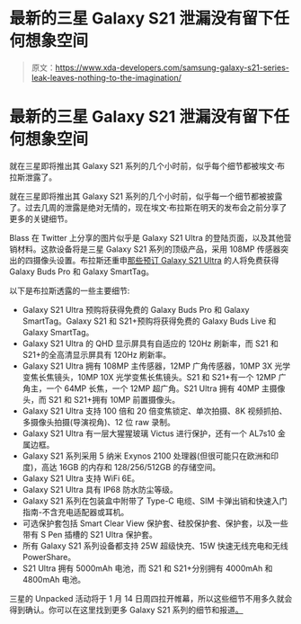 # 最新的三星 Galaxy S21 泄漏没有留下任何想象空间

> 原文：<https://www.xda-developers.com/samsung-galaxy-s21-series-leak-leaves-nothing-to-the-imagination/>

# 最新的三星 Galaxy S21 泄漏没有留下任何想象空间

就在三星即将推出其 Galaxy S21 系列的几个小时前，似乎每个细节都被埃文·布拉斯泄露了。

就在三星即将推出其 Galaxy S21 系列的几个小时前，似乎每一个细节都被披露了。过去几周的泄露是绝对无情的，现在埃文·布拉斯在明天的发布会之前分享了更多的关键细节。

Blass 在 Twitter 上分享的图片似乎是 Galaxy S21 Ultra 的登陆页面，以及其他营销材料。这款设备将是三星 Galaxy S21 系列的顶级产品，采用 108MP 传感器突出的四摄像头设置。布拉斯还重申[那些预订 Galaxy S21 Ultra](https://www.xda-developers.com/galaxy-s21-ultra-preorder-galaxy-buds-pro-smart-tag/) 的人将免费获得 Galaxy Buds Pro 和 Galaxy SmartTag。

以下是布拉斯透露的一些主要细节:

*   Galaxy S21 Ultra 预购将获得免费的 Galaxy Buds Pro 和 Galaxy SmartTag。Galaxy S21 和 S21+预购将获得免费的 Galaxy Buds Live 和 Galaxy SmartTag。
*   Galaxy S21 Ultra 的 QHD 显示屏具有自适应的 120Hz 刷新率，而 S21 和 S21+的全高清显示屏具有 120Hz 刷新率。
*   Galaxy S21 Ultra 拥有 108MP 主传感器，12MP 广角传感器，10MP 3X 光学变焦长焦镜头，10MP 10X 光学变焦长焦镜头。S21 和 S21+有一个 12MP 广角主，一个 64MP 长焦，一个 12MP 超广角。S21 Ultra 拥有 40MP 主摄像头，而 S21 和 S21+拥有 10MP 前置摄像头。
*   Galaxy S21 Ultra 支持 100 倍和 20 倍变焦锁定、单次拍摄、8K 视频抓拍、多摄像头拍摄(导演视角)、12 位 raw 录制。
*   Galaxy S21 Ultra 有一层大猩猩玻璃 Victus 进行保护，还有一个 AL7s10 金属边框。
*   Galaxy S21 系列采用 5 纳米 Exynos 2100 处理器(但很可能只在欧洲和印度)，高达 16GB 的内存和 128/256/512GB 的存储空间。
*   Galaxy S21 Ultra 支持 WiFi 6E。
*   Galaxy S21 Ultra 具有 IP68 防水防尘等级。
*   Galaxy S21 系列在包装盒中附带了 Type-C 电缆、SIM 卡弹出销和快速入门指南-不含充电适配器或耳机。
*   可选保护套包括 Smart Clear View 保护套、硅胶保护套、保护套，以及一些带有 S Pen 插槽的 S21 Ultra 保护套。
*   所有 Galaxy S21 系列设备都支持 25W 超级快充、15W 快速无线充电和无线 PowerShare。
*   S21 Ultra 拥有 5000mAh 电池，而 S21 和 S21+分别拥有 4000mAh 和 4800mAh 电池。

三星的 Unpacked 活动将于 1 月 14 日周四拉开帷幕，所以这些细节不用多久就会得到确认。你可以在这里找到更多 Galaxy S21 系列的细节和报道[。](https://www.xda-developers.com/samsung-galaxy-s21/)